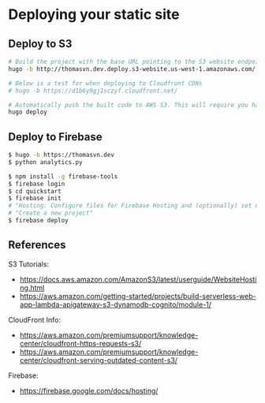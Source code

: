 # Deploying your static site

## Deploy to S3

```bash
# Build the project with the base URL pointing to the S3 website endpoint
hugo -b http://thomasvn.dev.deploy.s3-website.us-west-1.amazonaws.com/

# Below is a test for when deploying to Cloudfront CDNs
# hugo -b https://d1b6y9gj1sczyf.cloudfront.net/

# Automatically push the built code to AWS S3. This will require you have already run `aws configure`
hugo deploy
```

## Deploy to Firebase

```bash
$ hugo -b https://thomasvn.dev
$ python analytics.py
```

```bash
$ npm install -g firebase-tools
$ firebase login
$ cd quickstart
$ firebase init
# "Hosting: Configure files for Firebase Hosting and (optionally) set up GitHub Action deploys"
# "Create a new project"
$ firebase deploy
```

## References

S3 Tutorials:

- <https://docs.aws.amazon.com/AmazonS3/latest/userguide/WebsiteHosting.html>
- <https://aws.amazon.com/getting-started/projects/build-serverless-web-app-lambda-apigateway-s3-dynamodb-cognito/module-1/>

CloudFront Info:

- <https://aws.amazon.com/premiumsupport/knowledge-center/cloudfront-https-requests-s3/>
- <https://aws.amazon.com/premiumsupport/knowledge-center/cloudfront-serving-outdated-content-s3/>

Firebase:

- <https://firebase.google.com/docs/hosting/>
